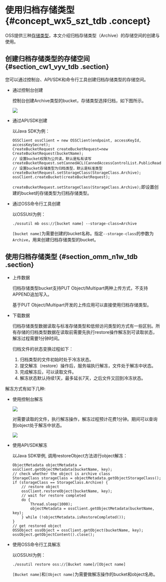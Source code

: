 # 使用归档存储类型 {#concept_wx5_szt_tdb .concept}

OSS提供三种[存储类型](cn.zh-CN/开发指南/存储类型/存储类型介绍.md#)，本文介绍归档存储类型（Archive）的存储空间的创建与使用。

## 创建归档存储类型的存储空间 {#section_cw1_vyv_tdb .section}

您可以通过控制台、API/SDK和命令行工具创建归档存储类型的存储空间。

-   通过控制台创建

    控制台创建Archive类型的bucket，存储类型选择归档，如下图所示。

    ![](http://static-aliyun-doc.oss-cn-hangzhou.aliyuncs.com/assets/img/4342/1015_zh-CN.png)

-   通过API/SDK创建

    以Java SDK为例：

    ```
    OSSClient ossClient = new OSSClient(endpoint, accessKeyId, accessKeySecret);
    CreateBucketRequest createBucketRequest=new CreateBucketRequest(bucketName);
    // 设置bucket权限为公共读，默认是私有读写 createBucketRequest.setCannedACL(CannedAccessControlList.PublicRead);
    // 设置bucket存储类型为归档类型，默认是标准类型
    createBucketRequest.setStorageClass(StorageClass.Archive);
    ossClient.createBucket(createBucketRequest);
    ```

    `createBucketRequest.setStorageClass(StorageClass.Archive);`即设置创建的bucket的存储类型为归档存储类型。

-   通过OSS命令行工具创建

    以OSSUtil为例：

    ```
    ./ossutil mb oss://[bucket name] --storage-class=Archive
    ```

    `[bucket name]`为需要创建的bucket名称。指定`--storage-class`的参数为`Archive`，用来创建归档存储类型的bucket。


## 使用归档存储类型 {#section_omm_n1w_tdb .section}

-   上传数据

    归档存储类型bucket支持PUT Object/Multipart两种上传方式，不支持APPEND追加写入。

    基于PUT Object/Multipart开发的上传应用可以直接使用归档存储类型。

-   下载数据

    归档存储类型数据读取与标准存储类型和低频访问类型的方式有一些区别。所有存储的归档类型数据在读取前需要先执行restore操作解冻到可读取状态，解冻过程需要1分钟时间。

    归档文件的状态变换过程如下：

    1.  归档类型的文件初始时处于冷冻状态。
    2.  提交解冻（restore）操作后，服务端执行解冻，文件处于解冻中状态。
    3.  完成解冻后，可以读取文件。
    4.  解冻状态默认持续1天，最多延长7天，之后文件又回到冷冻状态。

解冻方式有如下几种:

-   使用控制台解冻

    ![](http://static-aliyun-doc.oss-cn-hangzhou.aliyuncs.com/assets/img/4342/1024_zh-CN.png)

    对需要读取的文件，执行解冻操作，解冻过程预计花费1分钟。期间可以查询到object处于解冻中状态。

    ![](http://static-aliyun-doc.oss-cn-hangzhou.aliyuncs.com/assets/img/4342/1025_zh-CN.png)

-   使用API/SDK解冻

    以Java SDK举例, 调用restoreObject方法进行object解冻：

    ```
    ObjectMetadata objectMetadata = ossClient.getObjectMetadata(bucketName, key);
    // check whether the object is archive class
    StorageClass storageClass = objectMetadata.getObjectStorageClass();
    if (storageClass == StorageClass.Archive) {
        // restore object
        ossClient.restoreObject(bucketName, key);
        // wait for restore completed
        do {
            Thread.sleep(1000);
            objectMetadata = ossClient.getObjectMetadata(bucketName, key);
        } while (!objectMetadata.isRestoreCompleted());
    }
    // get restored object
    OSSObject ossObject = ossClient.getObject(bucketName, key);
    ossObject.getObjectContent().close();
    ```

-   使用OSS命令行工具解冻

    以OSSUtil为例：

    ```
    ./ossutil restore oss://[Bucket name]/[Object name]
    ```

    `[Bucket name]`和`[Object name]`为需要做解冻操作的bucket和object名称。


